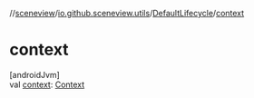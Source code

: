 //[sceneview](../../../index.md)/[io.github.sceneview.utils](../index.md)/[DefaultLifecycle](index.md)/[context](context.md)

# context

[androidJvm]\
val [context](context.md): [Context](https://developer.android.com/reference/kotlin/android/content/Context.html)
